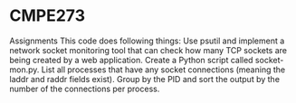 # CMPE273
Assignments
This code does following things:
Use psutil and implement a network socket monitoring tool that can check how many TCP sockets are being created by a web application.
Create a Python script called socket-mon.py.
List all processes that have any socket connections (meaning the laddr and raddr fields exist).
Group by the PID and sort the output by the number of the connections per process.

